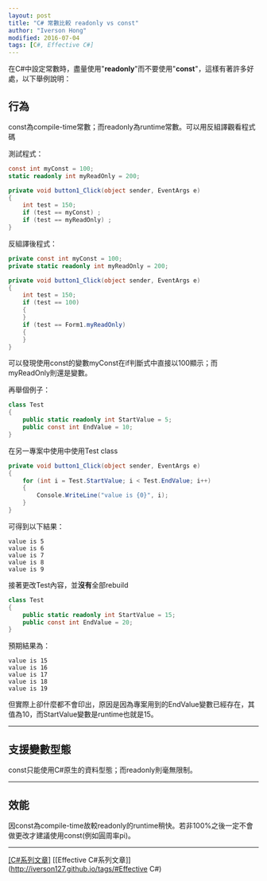 ```yaml
---
layout: post
title: "C# 常數比較 readonly vs const"
author: "Iverson Hong"
modified: 2016-07-04
tags: [C#, Effective C#]
---
```


在C#中設定常數時，盡量使用"**readonly**"而不要使用"**const**"，這樣有著許多好處，以下舉例說明：

## 行為 ##

const為compile-time常數；而readonly為runtime常數。可以用反組譯觀看程式碼

測試程式：

~~~csharp
const int myConst = 100;
static readonly int myReadOnly = 200;

private void button1_Click(object sender, EventArgs e)
{
    int test = 150;
    if (test == myConst) ;
    if (test == myReadOnly) ;    
}
~~~

反組譯後程式：

~~~csharp
private const int myConst = 100;
private static readonly int myReadOnly = 200;

private void button1_Click(object sender, EventArgs e)
{
    int test = 150;
    if (test == 100)
    {
    }
    if (test == Form1.myReadOnly)
    {
    }
}
~~~

可以發現使用const的變數myConst在if判斷式中直接以100顯示；而myReadOnly則還是變數。

再舉個例子：

~~~csharp
class Test
{
    public static readonly int StartValue = 5;
    public const int EndValue = 10;
}
~~~

在另一專案中使用中使用Test class

~~~csharp
private void button1_Click(object sender, EventArgs e)
{
    for (int i = Test.StartValue; i < Test.EndValue; i++)
    {
        Console.WriteLine("value is {0}", i);
    }
}
~~~

可得到以下結果：

    value is 5
    value is 6
    value is 7
    value is 8
    value is 9

接著更改Test內容，並**沒有**全部rebuild

~~~csharp
class Test
{
    public static readonly int StartValue = 15;
    public const int EndValue = 20;
}
~~~

預期結果為：

    value is 15
    value is 16
    value is 17
    value is 18
    value is 19

但實際上卻什麼都不會印出，原因是因為專案用到的EndValue變數已經存在，其值為10，而StartValue變數是runtime也就是15。

----------

## 支援變數型態 ##

const只能使用C#原生的資料型態；而readonly則毫無限制。

----------

## 效能 ##

因const為compile-time故較readonly的runtime稍快。若非100%之後一定不會做更改才建議使用const(例如圓周率pi)。

----------

[[C#系列文章]](http://iverson127.github.io/tags/#C#)
[[Effective C#系列文章]](http://iverson127.github.io/tags/#Effective C#)